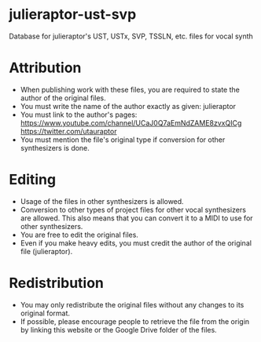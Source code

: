 # julieraptor-ust-svp
Database for julieraptor's UST, USTx, SVP, TSSLN, etc. files for vocal synth

# Attribution
- When publishing work with these files, you are required to state the author of the original files.
- You must write the name of the author exactly as given: julieraptor
- You must link to the author's pages: https://www.youtube.com/channel/UCaJ0Q7aEmNdZAME8zvxQICg https://twitter.com/utauraptor
- You must mention the file's original type if conversion for other synthesizers is done.

# Editing
- Usage of the files in other synthesizers is allowed.
- Conversion to other types of project files for other vocal synthesizers are allowed. This also means that you can convert it to a MIDI to use for other synthesizers.
- You are free to edit the original files.
- Even if you make heavy edits, you must credit the author of the original file (julieraptor).

# Redistribution
- You may only redistribute the original files without any changes to its original format.
- If possible, please encourage people to retrieve the file from the origin by linking this website or the Google Drive folder of the files.
